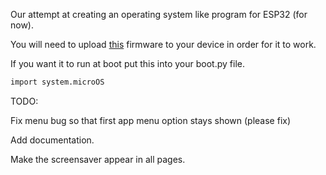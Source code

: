 Our attempt at creating an operating system like program for ESP32 (for now).

You will need to upload [this](https://github.com/russhughes/st7789_mpy) firmware to your device in order for it to work.

If you want it to run at boot put this into your boot.py file.

   ```sh
   import system.microOS
   ```

TODO:

Fix menu bug so that first app menu option stays shown (please fix)

Add documentation.

Make the screensaver appear in all pages.
